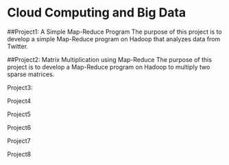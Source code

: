 # Cloud Computing and Big Data
##Project1: A Simple Map-Reduce Program
The purpose of this project is to develop a simple Map-Reduce program on Hadoop that analyzes data from Twitter.

##Project2: Matrix Multiplication using Map-Reduce
The purpose of this project is to develop a Map-Reduce program on Hadoop to multiply two sparse matrices.

Project3:

Project4

Project5

Project6

Project7

Project8
